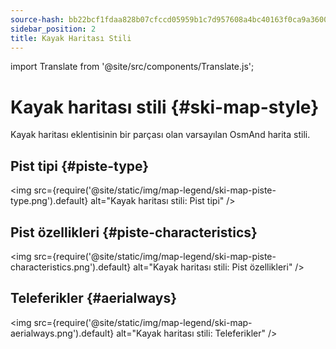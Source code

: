 ```yaml
---
source-hash: bb22bcf1fdaa828b07cfccd05959b1c7d957608a4bc40163f0ca9a3600f43560
sidebar_position: 2
title: Kayak Haritası Stili
---
```

import Translate from '@site/src/components/Translate.js';

# Kayak haritası stili {#ski-map-style}
Kayak haritası eklentisinin bir parçası olan varsayılan OsmAnd harita stili.
<Translate android="yes" id="ski_map_render_descr" />

## Pist tipi {#piste-type}
<img src={require('@site/static/img/map-legend/ski-map-piste-type.png').default} alt="Kayak haritası stili: Pist tipi" />

## Pist özellikleri {#piste-characteristics}
<img src={require('@site/static/img/map-legend/ski-map-piste-characteristics.png').default} alt="Kayak haritası stili: Pist özellikleri" />

## Teleferikler {#aerialways}
<img src={require('@site/static/img/map-legend/ski-map-aerialways.png').default} alt="Kayak haritası stili: Teleferikler" />